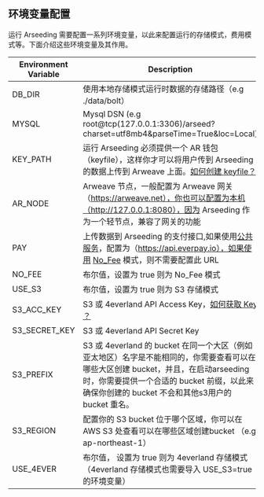 ## 环境变量配置


运行 Arseeding 需要配置一系列环境变量，以此来配置运行的存储模式，费用模式等。下面介绍这些环境变量及其作用。

| Environment Variable | Description                                                                                                                                        |
|----------------------|----------------------------------------------------------------------------------------------------------------------------------------------------|
| DB_DIR               | 使用本地存储模式运行时数据的存储路径（e.g ./data/bolt）                                                                                                                |
| MYSQL                | Mysql DSN (e.g root@tcp(127.0.0.1:3306)/arseed?charset=utf8mb4&parseTime=True&loc=Local)                                                           |
| KEY_PATH             | 运行 Arseeding 必须提供一个 AR 钱包（keyfile），这样你才可以将用户传到 Arseeding 的数据上传到 Arweave 上面。[如何创建 keyfile？](../6.其他/2.获取AR钱包.md)                                    |
| AR_NODE              | Arweave 节点，一般配置为 Arweave 网关（https://arweave.net），你也可以配置为本机（http://127.0.0.1:8080），因为 Arseeding 作为一个轻节点，兼容了网关的功能                                    |
| PAY                  | 上传数据到 Arseeding 的支付接口,如果使用[公共服务](https://arseed.web3infura.io)，配置为（https://api.everpay.io），如果使用 [No_Fee](./1.%20部署介绍.md#No_Fee模式) 模式，则不需要配置此 URL   |
| NO_FEE               | 布尔值，设置为 true 则为 No_Fee 模式                                                                                                                          |
| USE_S3               | 布尔值，设置为 true 则为 S3 存储模式                                                                                                                            |
| S3_ACC_KEY           | S3 或 4everland API Access Key，[如何获取 Key ？](../6.其他/1.申请API%20Key.md)                                                                               |
| S3_SECRET_KEY        | S3 或 4everland API Secret Key                                                                                                                      |
| S3_PREFIX            | S3 或 4everland 的 bucket 在同一个大区（例如 亚太地区）名字是不能相同的，你需要查看可以在哪些大区创建 bucket，并且，在启动arseeding时，你需要提供一个合适的 bucket 前缀，以此来确保你创建的 bucket 不会和其他s3用户的 bucket 重名。 |
| S3_REGION            | 配置你的 S3 bucket 位于哪个区域，你可以在 AWS S3 处查看可以在哪些区域创建bucket （e.g ap-northeast-1）                                                                          |
| USE_4EVER            | 布尔值， 设置为 true 则为 4everland 存储模式（4everland 存储模式也需要导入 USE_S3=true 的环境变量）                                                                             |                                                                                                                                                                          |

